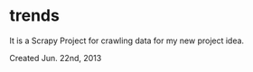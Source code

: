trends
======

It is a Scrapy Project for crawling data for my new project idea.

Created Jun. 22nd, 2013
